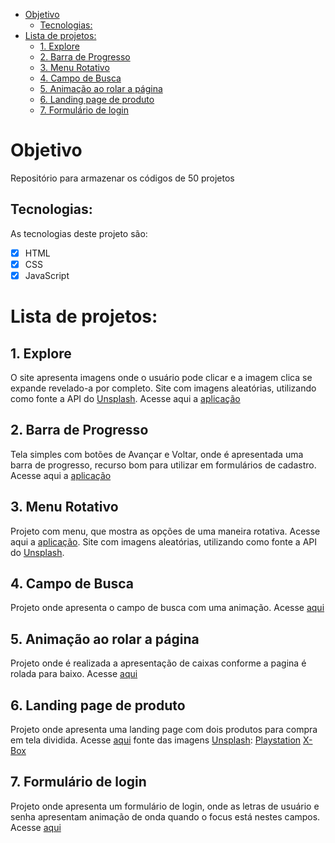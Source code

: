 - [Objetivo](#objetivo)
  - [Tecnologias:](#tecnologias)
- [Lista de projetos:](#lista-de-projetos)
  - [1. Explore](#1-explore)
  - [2. Barra de Progresso](#2-barra-de-progresso)
  - [3. Menu Rotativo](#3-menu-rotativo)
  - [4. Campo de Busca](#4-campo-de-busca)
  - [5. Animação ao rolar a página](#5-animação-ao-rolar-a-página)
  - [6. Landing page de produto](#6-landing-page-de-produto)
  - [7. Formulário de login](#7-formulário-de-login)

# Objetivo

Repositório para armazenar os códigos de 50 projetos

## Tecnologias:

As tecnologias deste projeto são:

- [x] HTML
- [x] CSS
- [x] JavaScript

# Lista de projetos:

## 1. Explore

O site apresenta imagens onde o usuário pode clicar e a imagem clica se expande revelado-a por completo.
Site com imagens aleatórias, utilizando como fonte a API do [Unsplash](https://unsplash.com/).
Acesse aqui a [aplicação](#)

## 2. Barra de Progresso

Tela simples com botões de Avançar e Voltar, onde é apresentada uma barra de progresso, recurso bom para utilizar em formulários de cadastro.
Acesse aqui a [aplicação](#)

## 3. Menu Rotativo

Projeto com menu, que mostra as opções de uma maneira rotativa. Acesse aqui a [aplicação](#).
Site com imagens aleatórias, utilizando como fonte a API do [Unsplash](https://unsplash.com/).

## 4. Campo de Busca

Projeto onde apresenta o campo de busca com uma animação. Acesse [aqui](#)

## 5. Animação ao rolar a página

Projeto onde é realizada a apresentação de caixas conforme a pagina é rolada para baixo. Acesse [aqui](#)

## 6. Landing page de produto

Projeto onde apresenta uma landing page com dois produtos para compra em tela dividida. Acesse [aqui](#)
fonte das imagens [Unsplash](https://unsplash.com/):
[Playstation](https://unsplash.com/photos/Xn4g9aHY4ao?utm_source=unsplash&utm_medium=referral&utm_content=creditShareLink)
[X-Box](https://unsplash.com/photos/358PNmUUV_c?utm_source=unsplash&utm_medium=referral&utm_content=creditShareLink)

## 7. Formulário de login

Projeto onde apresenta um formulário de login, onde as letras de usuário e senha apresentam animação de onda quando o focus está nestes campos. Acesse [aqui](#)

<!--
## 4. Campo de Busca

Projeto onde apresenta o campo de busca com uma animação. Acesse [aqui](#) -->
